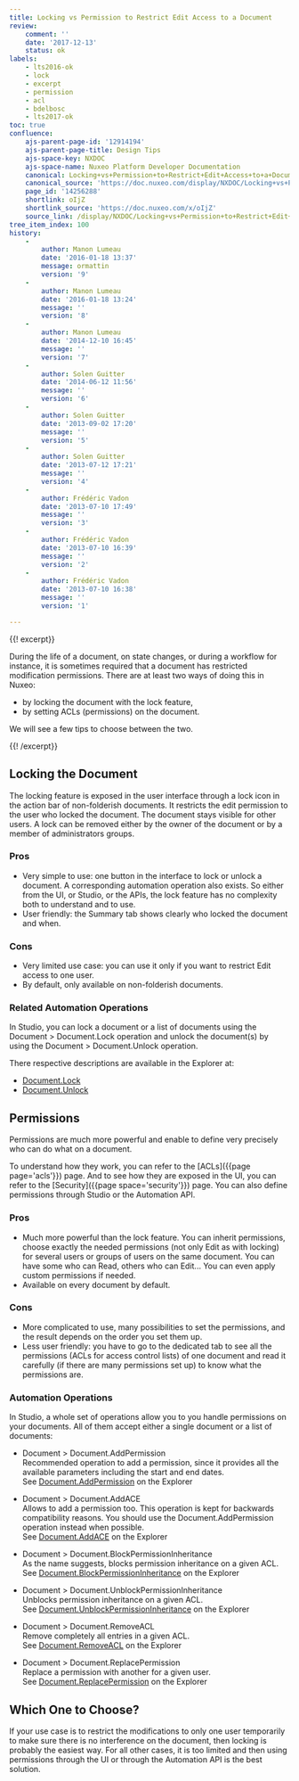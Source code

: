 ```yaml
---
title: Locking vs Permission to Restrict Edit Access to a Document
review:
    comment: ''
    date: '2017-12-13'
    status: ok
labels:
    - lts2016-ok
    - lock
    - excerpt
    - permission
    - acl
    - bdelbosc
    - lts2017-ok
toc: true
confluence:
    ajs-parent-page-id: '12914194'
    ajs-parent-page-title: Design Tips
    ajs-space-key: NXDOC
    ajs-space-name: Nuxeo Platform Developer Documentation
    canonical: Locking+vs+Permission+to+Restrict+Edit+Access+to+a+Document
    canonical_source: 'https://doc.nuxeo.com/display/NXDOC/Locking+vs+Permission+to+Restrict+Edit+Access+to+a+Document'
    page_id: '14256288'
    shortlink: oIjZ
    shortlink_source: 'https://doc.nuxeo.com/x/oIjZ'
    source_link: /display/NXDOC/Locking+vs+Permission+to+Restrict+Edit+Access+to+a+Document
tree_item_index: 100
history:
    -
        author: Manon Lumeau
        date: '2016-01-18 13:37'
        message: ormattin
        version: '9'
    -
        author: Manon Lumeau
        date: '2016-01-18 13:24'
        message: ''
        version: '8'
    -
        author: Manon Lumeau
        date: '2014-12-10 16:45'
        message: ''
        version: '7'
    -
        author: Solen Guitter
        date: '2014-06-12 11:56'
        message: ''
        version: '6'
    -
        author: Solen Guitter
        date: '2013-09-02 17:20'
        message: ''
        version: '5'
    -
        author: Solen Guitter
        date: '2013-07-12 17:21'
        message: ''
        version: '4'
    -
        author: Frédéric Vadon
        date: '2013-07-10 17:49'
        message: ''
        version: '3'
    -
        author: Frédéric Vadon
        date: '2013-07-10 16:39'
        message: ''
        version: '2'
    -
        author: Frédéric Vadon
        date: '2013-07-10 16:38'
        message: ''
        version: '1'

---
```

{{! excerpt}}

During the life of a document, on state changes, or during a workflow for instance, it is sometimes required that a document has restricted modification permissions. There are at least two ways of doing this in Nuxeo:

*   by locking the document with the lock feature,
*   by setting ACLs (permissions) on the document.

We will see a few tips to choose between the two.

{{! /excerpt}}

## Locking the Document

The locking feature is exposed in the user interface through a lock icon in the action bar of non-folderish documents. It restricts the edit permission to the user who locked the document. The document stays visible for other users. A lock can be removed either by the owner of the document or by a member of administrators groups.

### Pros

*   Very simple to use: one button in the interface to lock or unlock a document. A corresponding automation operation also exists. So either from the UI, or Studio, or the APIs, the lock feature has no complexity both to understand and to use.
*   User friendly: the Summary tab shows clearly who locked the document and when.

### Cons

*   Very limited use case: you can use it only if you want to restrict Edit access to one user.
*   By default, only available on non-folderish documents.

### Related Automation Operations

In Studio, you can lock a document or a list of documents using the Document > Document.Lock operation and unlock the document(s) by using the Document > Document.Unlock operation.

There respective descriptions are available in the Explorer at:

*   [Document.Lock](https://explorer.nuxeo.com/nuxeo/site/distribution/latest/viewOperation/Document.Lock)
*   [Document.Unlock](https://explorer.nuxeo.com/nuxeo/site/distribution/latest/viewOperation/Document.Unlock)

## Permissions

Permissions are much more powerful and enable to define very precisely who can do what on a document.

To understand how they work, you can refer to the [ACLs]({{page page='acls'}}) page. And to see how they are exposed in the UI, you can refer to the [Security]({{page space='security'}}) page. You can also define permissions through Studio or the Automation API.

### Pros

*   Much more powerful than the lock feature. You can inherit permissions, choose exactly the needed permissions (not only Edit as with locking) for several users or groups of users on the same document. You can have some who can Read, others who can Edit... You can even apply custom permissions if needed.
*   Available on every document by default.

### Cons

*   More complicated to use, many possibilities to set the permissions, and the result depends on the order you set them up.
*   Less user friendly: you have to go to the dedicated tab to see all the permissions (ACLs for access control lists) of one document and read it carefully (if there are many permissions set up) to know what the permissions are.

### Automation Operations

In Studio, a whole set of operations allow you to you handle permissions on your documents. All of them accept either a single document or a list of documents:

- Document > Document.AddPermission<br />
Recommended operation to add a permission, since it provides all the available parameters including the start and end dates.<br/>
See [Document.AddPermission](https://explorer.nuxeo.com/nuxeo/site/distribution/latest/viewOperation/Document.AddPermission) on the Explorer

- Document > Document.AddACE<br />
Allows to add a permission too. This operation is kept for backwards compatibility reasons. You should use the Document.AddPermission operation instead when possible.<br/>
See [Document.AddACE](https://explorer.nuxeo.com/nuxeo/site/distribution/latest/viewOperation/Document.AddACE) on the Explorer

- Document > Document.BlockPermissionInheritance<br />
As the name suggests, blocks permission inheritance on a given ACL.<br/>
See [Document.BlockPermissionInheritance](https://explorer.nuxeo.com/nuxeo/site/distribution/latest/viewOperation/Document.BlockPermissionInheritance) on the Explorer

- Document > Document.UnblockPermissionInheritance<br />
Unblocks permission inheritance on a given ACL.<br/>
See [Document.UnblockPermissionInheritance](https://explorer.nuxeo.com/nuxeo/site/distribution/latest/viewOperation/Document.UnblockPermissionInheritance) on the Explorer

- Document > Document.RemoveACL<br />
Remove completely all entries in a given ACL.<br/>
See [Document.RemoveACL](https://explorer.nuxeo.com/nuxeo/site/distribution/latest/viewOperation/Document.RemoveACL) on the Explorer

- Document > Document.ReplacePermission<br />
Replace a permission with another for a given user.<br/>
See [Document.ReplacePermission](https://explorer.nuxeo.com/nuxeo/site/distribution/latest/viewOperation/Document.ReplacePermission) on the Explorer

## Which One to Choose?

If your use case is to restrict the modifications to only one user temporarily to make sure there is no interference on the document, then locking is probably the easiest way. For all other cases, it is too limited and then using permissions through the UI or through the Automation API is the best solution.
